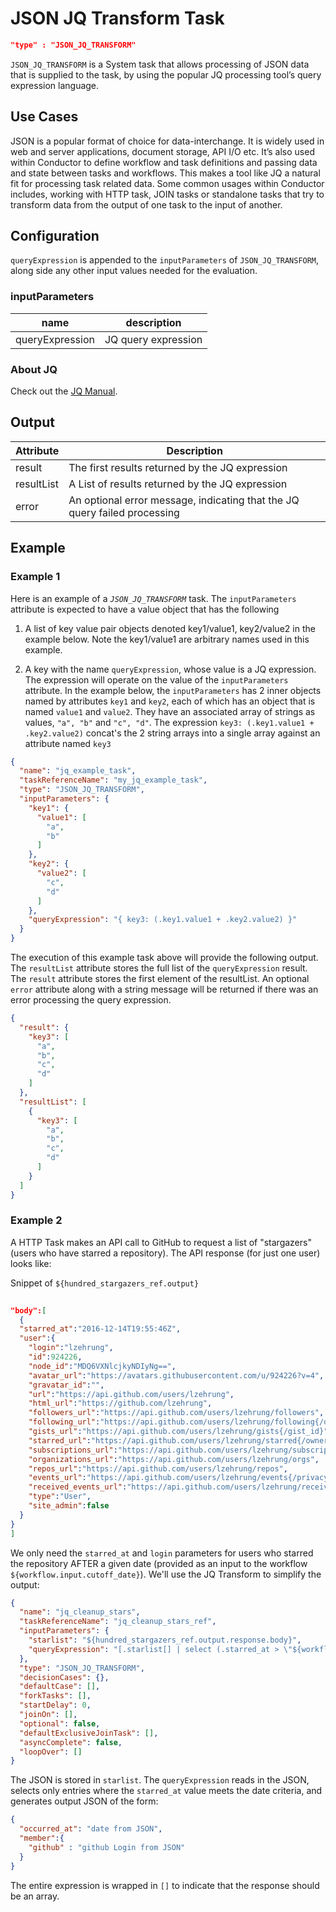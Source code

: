 # JSON JQ Transform Task

```json
"type" : "JSON_JQ_TRANSFORM"
```

`JSON_JQ_TRANSFORM` is a System task that allows processing of JSON data that is supplied to the task, by using the
popular JQ processing tool’s query expression language.

## Use Cases

JSON is a popular format of choice for data-interchange. It is widely used in web and server applications, document
storage, API I/O etc. It’s also used within Conductor to define workflow and task definitions and passing data and state
between tasks and workflows. This makes a tool like JQ a natural fit for processing task related data. Some common
usages within Conductor includes, working with HTTP task, JOIN tasks or standalone tasks that try to transform data from
the output of one task to the input of another.

## Configuration
`queryExpression` is appended to the `inputParameters` of `JSON_JQ_TRANSFORM`, along side any other input values needed for the evaluation.

### inputParameters
| name            | description         |
|-----------------|---------------------|
| queryExpression | JQ query expression |

### About JQ
Check out the [JQ Manual](https://stedolan.github.io/jq/manual/v1.5/).

## Output

| Attribute  | Description                                                               |
|------------|---------------------------------------------------------------------------|
| result     | The first results returned by the JQ expression                           |
| resultList | A List of results returned by the JQ expression                           |
| error      | An optional error message, indicating that the JQ query failed processing |

## Example
### Example 1
Here is an example of a _`JSON_JQ_TRANSFORM`_ task. The `inputParameters` attribute is expected to have a value object
that has the following

1. A list of key value pair objects denoted key1/value1, key2/value2 in the example below. Note the key1/value1 are
   arbitrary names used in this example.

2. A key with the name `queryExpression`, whose value is a JQ expression. The expression will operate on the value of
   the `inputParameters` attribute. In the example below, the `inputParameters` has 2 inner objects named by attributes
   `key1` and `key2`, each of which has an object that is named `value1` and `value2`. They have an associated array of
   strings as values, `"a", "b"` and `"c", "d"`. The expression `key3: (.key1.value1 + .key2.value2)` concat's the 2
   string arrays into a single array against an attribute named `key3`

```json
{
  "name": "jq_example_task",
  "taskReferenceName": "my_jq_example_task",
  "type": "JSON_JQ_TRANSFORM",
  "inputParameters": {
    "key1": {
      "value1": [
        "a",
        "b"
      ]
    },
    "key2": {
      "value2": [
        "c",
        "d"
      ]
    },
    "queryExpression": "{ key3: (.key1.value1 + .key2.value2) }"
  }
}
```

The execution of this example task above will provide the following output. The `resultList` attribute stores the full
list of the `queryExpression` result. The `result` attribute stores the first element of the resultList. An
optional `error`
attribute along with a string message will be returned if there was an error processing the query expression.

```json
{
  "result": {
    "key3": [
      "a",
      "b",
      "c",
      "d"
    ]
  },
  "resultList": [
    {
      "key3": [
        "a",
        "b",
        "c",
        "d"
      ]
    }
  ]
}
```

### Example 2
A HTTP Task makes an API call to GitHub to request a list of "stargazers" (users who have starred a repository).  The API response (for just one user) looks like:

Snippet of `${hundred_stargazers_ref.output}`

``` JSON 
  
"body":[
  {
  "starred_at":"2016-12-14T19:55:46Z",
  "user":{
    "login":"lzehrung",
    "id":924226,
    "node_id":"MDQ6VXNlcjkyNDIyNg==",
    "avatar_url":"https://avatars.githubusercontent.com/u/924226?v=4",
    "gravatar_id":"",
    "url":"https://api.github.com/users/lzehrung",
    "html_url":"https://github.com/lzehrung",
    "followers_url":"https://api.github.com/users/lzehrung/followers",
    "following_url":"https://api.github.com/users/lzehrung/following{/other_user}",
    "gists_url":"https://api.github.com/users/lzehrung/gists{/gist_id}",
    "starred_url":"https://api.github.com/users/lzehrung/starred{/owner}{/repo}",
    "subscriptions_url":"https://api.github.com/users/lzehrung/subscriptions",
    "organizations_url":"https://api.github.com/users/lzehrung/orgs",
    "repos_url":"https://api.github.com/users/lzehrung/repos",
    "events_url":"https://api.github.com/users/lzehrung/events{/privacy}",
    "received_events_url":"https://api.github.com/users/lzehrung/received_events",
    "type":"User",
    "site_admin":false
  }
}
]
```

We only need the ```starred_at``` and ```login``` parameters for users who starred the repository AFTER a given date (provided as an input to the workflow `${workflow.input.cutoff_date}`).  We'll use the JQ Transform to simplify the output:

```JSON
{
  "name": "jq_cleanup_stars",
  "taskReferenceName": "jq_cleanup_stars_ref",
  "inputParameters": {
    "starlist": "${hundred_stargazers_ref.output.response.body}",
    "queryExpression": "[.starlist[] | select (.starred_at > \"${workflow.input.cutoff_date}\") |{occurred_at:.starred_at, member: {github:  .user.login}}]"
  },
  "type": "JSON_JQ_TRANSFORM",
  "decisionCases": {},
  "defaultCase": [],
  "forkTasks": [],
  "startDelay": 0,
  "joinOn": [],
  "optional": false,
  "defaultExclusiveJoinTask": [],
  "asyncComplete": false,
  "loopOver": []
}
```

The JSON is stored in `starlist`.  The `queryExpression` reads in the JSON, selects only entries where the `starred_at` value meets the date criteria, and generates output JSON of the form:

```JSON
{
  "occurred_at": "date from JSON",
  "member":{
    "github" : "github Login from JSON"
  }
}
```

The entire expression is wrapped in `[]` to indicate that the response should be an array.





